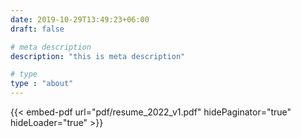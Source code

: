 ```yaml
---
date: 2019-10-29T13:49:23+06:00
draft: false

# meta description
description: "this is meta description"

# type
type : "about"
---
```

{{< embed-pdf url="pdf/resume_2022_v1.pdf" hidePaginator="true" hideLoader="true" >}}
